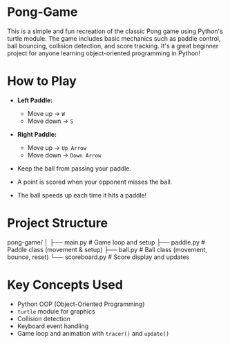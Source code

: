 # Pong-Game
This is a simple and fun recreation of the classic Pong game using Python's turtle module. The game includes basic mechanics such as paddle control, ball bouncing, collision detection, and score tracking. It's a great beginner project for anyone learning object-oriented programming in Python!

# How to Play
- **Left Paddle:**  
  - Move up → `W`  
  - Move down → `S`

- **Right Paddle:**  
  - Move up → `Up Arrow`  
  - Move down → `Down Arrow`

- Keep the ball from passing your paddle.
- A point is scored when your opponent misses the ball.
- The ball speeds up each time it hits a paddle!

# Project Structure
pong-game/
│
├── main.py # Game loop and setup
├── paddle.py # Paddle class (movement & setup)
├── ball.py # Ball class (movement, bounce, reset)
└── scoreboard.py # Score display and updates

# Key Concepts Used

- Python OOP (Object-Oriented Programming)
- `turtle` module for graphics
- Collision detection
- Keyboard event handling
- Game loop and animation with `tracer()` and `update()`
